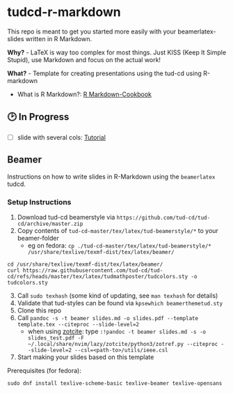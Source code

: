 # tudcd-r-markdown

This repo is meant to get you started more easily with your beamerlatex-slides written in R Markdown.

**Why?** - LaTeX is way too complex for most things. Just KISS (Keep It Simple Stupid), use Markdown and focus on the actual work!

**What?** - Template for creating presentations using the tud-cd using R-markdown
- What is R Markdown?: [R Markdown-Cookbook](https://bookdown.org/yihui/rmarkdown-cookbook/)

## 🕑 In Progress

- [ ] slide with several cols: [Tutorial](https://bookdown.org/yihui/rmarkdown-cookbook/multi-column.html)

## Beamer

Instructions on how to write slides in R-Markdown using the `beamerlatex` tudcd.

### Setup Instructions

1. Download tud-cd beamerstyle via `https://github.com/tud-cd/tud-cd/archive/master.zip`
2. Copy contents of `tud-cd-master/tex/latex/tud-beamerstyle/*` to your beamer-folder
    - eg on fedora: `cp ./tud-cd-master/tex/latex/tud-beamerstyle/* /usr/share/texlive/texmf-dist/tex/latex/beamer/`
```
cd /usr/share/texlive/texmf-dist/tex/latex/beamer/
curl https://raw.githubusercontent.com/tud-cd/tud-cd/refs/heads/master/tex/latex/tudmathposter/tudcolors.sty -o tudcolors.sty
```

3. Call `sudo texhash` (some kind of updating, see `man texhash` for details)
4. Validate that tud-styles can be found via `kpsewhich beamerthemetud.sty`
5. Clone this repo
6. Call `pandoc -s -t beamer slides.md -o slides.pdf --template template.tex --citeproc --slide-level=2`
    - when using [zotcite](https://github.com/jalvesaq/zotcite): type `:!pandoc -t beamer slides.md -s -o slides_test.pdf -F ~/.local/share/nvim/lazy/zotcite/python3/zotref.py --citeproc --slide-level=2 --csl=<path-to>/utils/ieee.csl`
7. Start making your slides based on this template

Prerequisites (for fedora):
```
sudo dnf install texlive-scheme-basic texlive-beamer texlive-opensans
```
